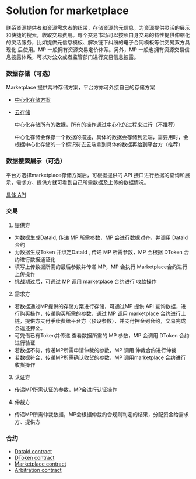 # Solution for marketplace



联系资源提供者和资源需求者的纽带，存储资源的元信息，为资源提供灵活的展示和快捷的搜索，收取交易费用。每个交易市场可以按照自身交易的特性提供伸缩化的灵活服务，比如提供元信息模板、解决链下纠纷的电子合同模板等供交易双方具现化 后使用。MP 一般拥有资源交易定价体系。另外，MP 一般也拥有资源交易信息披露体系，可以对公众或者监管部门进行交易信息披露。





### 数据存储（可选）

Marketplace 提供两种存储方案，平台方亦可外接自己的存储方案

- [中心化存储方案]()

- [云存储]()

  中心化存储所有的数据，所有的操作通过中心化的过程来进行（不推荐）

  中心化存储会保存一个数据的描述，具体的数据会存储到云端，需要用时，会根据中心化存储的一个标识符去云端拿到具体的数据再给到平台方（推荐）



### 数据搜索展示（可选）

平台方选择marketplace存储方案后，可根据提供的 API 接口进行数据的查询和展示，需求方、提供方就可看到自己所需数据及上传的数据情况。

[具体 API ]()



### 交易

1. 提供方

- 为数据生成DataId, 传递 MP 所需参数，MP 会进行数据对齐，并调用 DataId 合约
- 为数据生成Token 并绑定DataId , 传递 MP 所需参数，MP 会根据 DToken 合约进行数据通证化
- 填写上传数据所需的最后参数并传递 MP，MP 会执行 Marketplace合约进行上传操作
- 挑战期过后，可通过 MP 调用 marketplace 合约进行 收款操作



2. 需求方

- 若数据通过MP提供的存储方案进行存储，可通过MP 提供 API 查询数据，进行购买操作，传递购买所需的参数，通过 MP 调用 marketplace 合约进行上链，提供方支付手续费给平台方（预设参数），并支付押金到合约，交易完成会返还押金。
- 可凭借已有Token并传递 查看数据所需的 MP 参数，MP 会调用 DToken 合约进行验证
- 若数据不符，传递MP所需申请仲裁的参数，MP 调用 仲裁合约进行仲裁
- 若数据符合，传递MP所需确认收货的参数，MP 调用marketplace 合约进行收货操作



3. 认证方

- 传递MP所需认证的参数，MP会进行认证操作



4. 仲裁方

- 传递MP所需仲裁数据，MP会根据仲裁约合规则判定的结果，分配资金给需求方、提供方



### 合约

- [DataId contract]()
- [DToken contract]()
- [Marketplace contract]()
- [Arbitration contract]()



